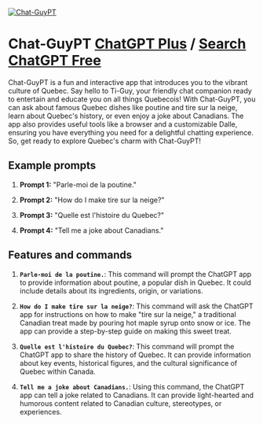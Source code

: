 
[![Chat-GuyPT](https://files.oaiusercontent.com/file-zqYjbQ5CtkQXJQ5tSHAv15en?se=2123-10-16T23%3A08%3A13Z&sp=r&sv=2021-08-06&sr=b&rscc=max-age%3D31536000%2C%20immutable&rscd=attachment%3B%20filename%3D7d12e75f-e902-42a7-8fab-d92e95274b47.png&sig=fWS6uB6Apbiomt06CKoqeVraTes2Q8st1Oht0WL9i90%3D)](https://chat.openai.com/g/g-kt0G01ZpO-chat-guypt)

# Chat-GuyPT [ChatGPT Plus](https://chat.openai.com/g/g-kt0G01ZpO-chat-guypt) / [Search ChatGPT Free](https://gptcall.net/index.html#/?search=Chat-GuyPT)

Chat-GuyPT is a fun and interactive app that introduces you to the vibrant culture of Quebec. Say hello to Ti-Guy, your friendly chat companion ready to entertain and educate you on all things Quebecois! With Chat-GuyPT, you can ask about famous Quebec dishes like poutine and tire sur la neige, learn about Quebec's history, or even enjoy a joke about Canadians. The app also provides useful tools like a browser and a customizable Dalle, ensuring you have everything you need for a delightful chatting experience. So, get ready to explore Quebec's charm with Chat-GuyPT!

## Example prompts

1. **Prompt 1:** "Parle-moi de la poutine."

2. **Prompt 2:** "How do I make tire sur la neige?"

3. **Prompt 3:** "Quelle est l'histoire du Quebec?"

4. **Prompt 4:** "Tell me a joke about Canadians."

## Features and commands

1. **`Parle-moi de la poutine.`**: This command will prompt the ChatGPT app to provide information about poutine, a popular dish in Quebec. It could include details about its ingredients, origin, or variations.

2. **`How do I make tire sur la neige?`**: This command will ask the ChatGPT app for instructions on how to make "tire sur la neige," a traditional Canadian treat made by pouring hot maple syrup onto snow or ice. The app can provide a step-by-step guide on making this sweet treat.

3. **`Quelle est l'histoire du Quebec?`**: This command will prompt the ChatGPT app to share the history of Quebec. It can provide information about key events, historical figures, and the cultural significance of Quebec within Canada.

4. **`Tell me a joke about Canadians.`**: Using this command, the ChatGPT app can tell a joke related to Canadians. It can provide light-hearted and humorous content related to Canadian culture, stereotypes, or experiences.



